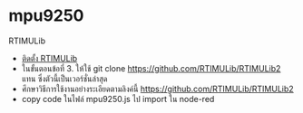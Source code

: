 # mpu9250
RTIMULib
* [ติดตั้ง RTIMULib](http://blog.robots.in.th/2017/07/rtimulib-mpu9250-raspberry-pi-3.html)
* ในขั้นตอนข้อที่ 3. ให้ใช้ git clone https://github.com/RTIMULib/RTIMULib2 แทน ซึ่งตัวนี้เป็นเวอร์ชั่นล่าสุด
* ศึกษาวิธีการใช้งานอย่างระเอียดตามลิงค์นี้ https://github.com/RTIMULib/RTIMULib2
* copy code ในไฟล์ mpu9250.js ไป import ใน node-red 
